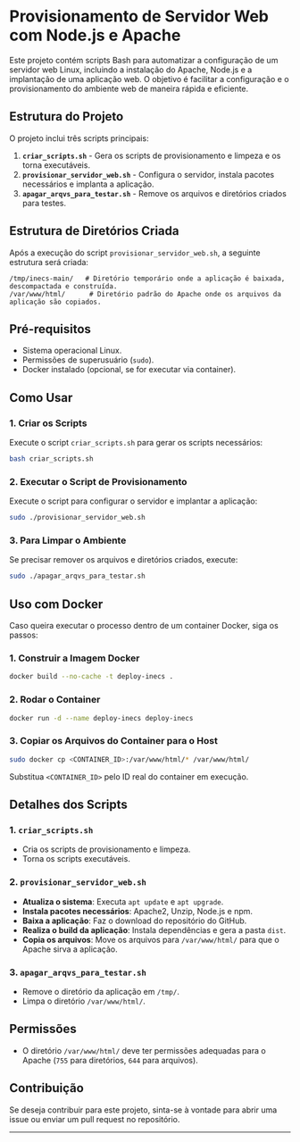 # Provisionamento de Servidor Web com Node.js e Apache

Este projeto contém scripts Bash para automatizar a configuração de um servidor web Linux, incluindo a instalação do Apache, Node.js e a implantação de uma aplicação web. O objetivo é facilitar a configuração e o provisionamento do ambiente web de maneira rápida e eficiente.

## Estrutura do Projeto
O projeto inclui três scripts principais:

1. **`criar_scripts.sh`** - Gera os scripts de provisionamento e limpeza e os torna executáveis.
2. **`provisionar_servidor_web.sh`** - Configura o servidor, instala pacotes necessários e implanta a aplicação.
3. **`apagar_arqvs_para_testar.sh`** - Remove os arquivos e diretórios criados para testes.

## Estrutura de Diretórios Criada
Após a execução do script `provisionar_servidor_web.sh`, a seguinte estrutura será criada:
```
/tmp/inecs-main/   # Diretório temporário onde a aplicação é baixada, descompactada e construída.
/var/www/html/      # Diretório padrão do Apache onde os arquivos da aplicação são copiados.
```

## Pré-requisitos
- Sistema operacional Linux.
- Permissões de superusuário (`sudo`).
- Docker instalado (opcional, se for executar via container).

## Como Usar

### 1. Criar os Scripts
Execute o script `criar_scripts.sh` para gerar os scripts necessários:
```bash
bash criar_scripts.sh
```

### 2. Executar o Script de Provisionamento
Execute o script para configurar o servidor e implantar a aplicação:
```bash
sudo ./provisionar_servidor_web.sh
```

### 3. Para Limpar o Ambiente
Se precisar remover os arquivos e diretórios criados, execute:
```bash
sudo ./apagar_arqvs_para_testar.sh
```

## Uso com Docker
Caso queira executar o processo dentro de um container Docker, siga os passos:

### 1. Construir a Imagem Docker
```bash
docker build --no-cache -t deploy-inecs .
```

### 2. Rodar o Container
```bash
docker run -d --name deploy-inecs deploy-inecs
```

### 3. Copiar os Arquivos do Container para o Host
```bash
sudo docker cp <CONTAINER_ID>:/var/www/html/* /var/www/html/
```
Substitua `<CONTAINER_ID>` pelo ID real do container em execução.

## Detalhes dos Scripts

### **1. `criar_scripts.sh`**
- Cria os scripts de provisionamento e limpeza.
- Torna os scripts executáveis.

### **2. `provisionar_servidor_web.sh`**
- **Atualiza o sistema**: Executa `apt update` e `apt upgrade`.
- **Instala pacotes necessários**: Apache2, Unzip, Node.js e npm.
- **Baixa a aplicação**: Faz o download do repositório do GitHub.
- **Realiza o build da aplicação**: Instala dependências e gera a pasta `dist`.
- **Copia os arquivos**: Move os arquivos para `/var/www/html/` para que o Apache sirva a aplicação.

### **3. `apagar_arqvs_para_testar.sh`**
- Remove o diretório da aplicação em `/tmp/`.
- Limpa o diretório `/var/www/html/`.

## Permissões
- O diretório `/var/www/html/` deve ter permissões adequadas para o Apache (`755` para diretórios, `644` para arquivos).

## Contribuição
Se deseja contribuir para este projeto, sinta-se à vontade para abrir uma issue ou enviar um pull request no repositório.

---

